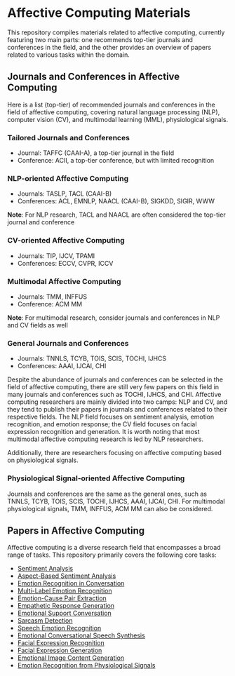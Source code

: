 # Affective Computing Materials
This repository compiles materials related to affective computing, currently featuring two main parts: one recommends top-tier journals and conferences in the field, and the other provides an overview of papers related to various tasks within the domain.

## Journals and Conferences in Affective Computing
Here is a list (top-tier) of recommended journals and conferences in the field of affective computing, covering natural language processing (NLP), computer vision (CV), and multimodal learning (MML), physiological signals.

### Tailored Journals and Conferences
- Journal: TAFFC (CAAI-A), a top-tier journal in the field
- Conference: ACII, a top-tier conference, but with limited recognition

### NLP-oriented Affective Computing
- Journals: TASLP, TACL (CAAI-B)
- Conferences: ACL, EMNLP, NAACL (CAAI-B), SIGKDD, SIGIR, WWW

**Note**: For NLP research, TACL and NAACL are often considered the top-tier journal and conference

### CV-oriented Affective Computing
- Journals: TIP, IJCV, TPAMI
- Conferences: ECCV, CVPR, ICCV

### Multimodal Affective Computing
- Journals: TMM, INFFUS
- Conference: ACM MM

**Note**: For multimodal research, consider journals and conferences in NLP and CV fields as well

### General Journals and Conferences
- Journals: TNNLS, TCYB, TOIS, SCIS, TOCHI, IJHCS
- Conferences: AAAI, IJCAI, CHI

Despite the abundance of journals and conferences can be selected in the field of affective computing, there are still very few papers on this field in many journals and conferences such as TOCHI, IJHCS, and CHI. Affective computing researchers are mainly divided into two camps: NLP and CV, and they tend to publish their papers in journals and conferences related to their respective fields. The NLP field focuses on sentiment analysis, emotion recognition, and emotion response; the CV field focuses on facial expression recognition and generation. It is worth noting that most multimodal affective computing research is led by NLP researchers.

Additionally, there are researchers focusing on affective computing based on physiological signals. 

### Physiological Signal-oriented Affective Computing
Journals and conferences are the same as the general ones, such as TNNLS, TCYB, TOIS, SCIS, TOCHI, IJHCS, AAAI, IJCAI, CHI. For multimodal physiological signals, TMM, INFFUS, ACM MM can also be considered.

## Papers in Affective Computing
Affective computing is a diverse research field that encompasses a broad range of tasks. This repository primarily covers the following core tasks:

- [Sentiment Analysis](SA.md)
- [Aspect-Based Sentiment Analysis](ABSA.md)
- [Emotion Recognition in Conversation](ERC.md)
- [Multi-Label Emotion Recognition](MLER.md)
- [Emotion-Cause Pair Extraction](ECPE.md)
- [Empathetic Response Generation](ERG.md)
- [Emotional Support Conversation](ESC.md)
- [Sarcasm Detection](SD.md)
- [Speech Emotion Recognition](SER.md)
- [Emotional Conversational Speech Synthesis](ECSS.md)
- [Facial Expression Recognition](FER.md)
- [Facial Expression Generation](FEG.md)
- [Emotional Image Content Generation](EICG.md)
- [Emotion Recognition from Physiological Signals](ERPS.md)